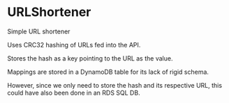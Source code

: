 # URLShortener
Simple URL shortener

Uses CRC32 hashing of URLs fed into the API.

Stores the hash as a key pointing to the URL as the value.

Mappings are stored in a DynamoDB table for its lack of rigid schema.

However, since we only need to store the hash and its respective URL, this could have also been done in an RDS SQL DB.
